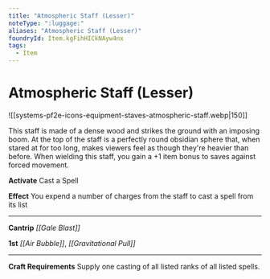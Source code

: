 ```yaml
---
title: "Atmospheric Staff (Lesser)"
noteType: ":luggage:"
aliases: "Atmospheric Staff (Lesser)"
foundryId: Item.kgFihHICkNAyw4nx
tags:
  - Item
---
```


# Atmospheric Staff (Lesser)
![[systems-pf2e-icons-equipment-staves-atmospheric-staff.webp|150]]

This staff is made of a dense wood and strikes the ground with an imposing boom. At the top of the staff is a perfectly round obsidian sphere that, when stared at for too long, makes viewers feel as though they're heavier than before. When wielding this staff, you gain a +1 item bonus to saves against forced movement.

**Activate** Cast a Spell

**Effect** You expend a number of charges from the staff to cast a spell from its list

* * *

**Cantrip** _[[Gale Blast]]_

**1st** _[[Air Bubble]]_, _[[Gravitational Pull]]_

* * *

**Craft Requirements** Supply one casting of all listed ranks of all listed spells.
